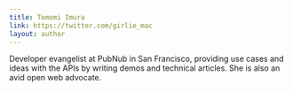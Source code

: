 ```yaml
---
title: Tomomi Imura
link: https://twitter.com/girlie_mac
layout: author
---
```


Developer evangelist at PubNub in San Francisco, providing use cases and ideas with the APIs by writing demos and technical articles. She is also an avid open web advocate.
